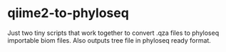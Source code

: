 # qiime2-to-phyloseq
Just two tiny scripts that work together to convert .qza files to phyloseq importable biom files. Also outputs tree file in phyloseq ready format.  
